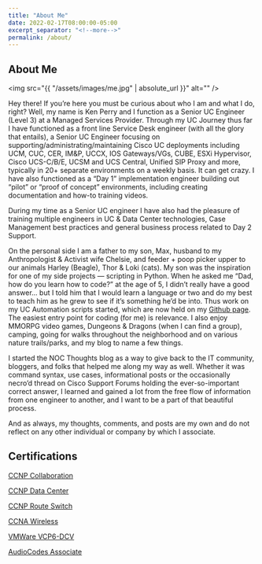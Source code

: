 ```yaml
---
title: "About Me"
date: 2022-02-17T08:00:00-05:00
excerpt_separator: "<!--more-->"
permalink: /about/
---
```

## About Me

<span class="image left"><img src="{{ "/assets/images/me.jpg" | absolute_url }}" alt="" /></span>

Hey there! If you’re here you must be curious about who I am and what I do, right? Well, my name is Ken Perry and I function as a Senior UC Engineer (Level 3) at a Managed Services Provider. Through my UC Journey thus far I have functioned as a front line Service Desk engineer (with all the glory that entails), a Senior UC Engineer focusing on supporting/administrating/maintaining Cisco UC deployments including UCM, CUC, CER, IM&P, UCCX, IOS Gateways/VGs, CUBE, ESXi Hypervisor, Cisco UCS-C/B/E, UCSM and UCS Central, Unified SIP Proxy and more, typically in 20+ separate environments on a weekly basis. It can get crazy. I have also functioned as a “Day 1” implementation engineer building out “pilot” or “proof of concept” environments, including creating documentation and how-to training videos.

<!--more-->

During my time as a Senior UC engineer I have also had the pleasure of training multiple engineers in UC & Data Center technologies, Case Management best practices and general business process related to Day 2 Support.

On the personal side I am a father to my son, Max, husband to my Anthropologist & Activist wife Chelsie, and feeder + poop picker upper to our animals Harley (Beagle), Thor & Loki (cats). My son was the inspiration for one of my side projects — scripting in Python. When he asked me “Dad, how do you learn how to code?” at the age of 5, I didn’t really have a good answer… but I told him that I would learn a language or two and do my best to teach him as he grew to see if it’s something he’d be into. Thus work on my UC Automation scripts started, which are now held on my [Github page](https://github.com/UnHall0w3d). The easiest entry point for coding (for me) is relevance. I also enjoy MMORPG video games, Dungeons & Dragons (when I can find a group), camping, going for walks throughout the neighborhood and on various nature trails/parks, and my blog to name a few things.

I started the NOC Thoughts blog as a way to give back to the IT community, bloggers, and folks that helped me along my way as well. Whether it was command syntax, use cases, informational posts or the occasionally necro’d thread on Cisco Support Forums holding the ever-so-important correct answer, I learned and gained a lot from the free flow of information from one engineer to another, and I want to be a part of that beautiful process.

And as always, my thoughts, comments, and posts are my own and do not reflect on any other individual or company by which I associate.
## Certifications

<p><a href ="https://www.youracclaim.com/badges/2d279524-027b-4122-9464-4f0a7c8ff84a/public_url">CCNP Collaboration</a></p>
<p><a href ="https://www.youracclaim.com/badges/356da7c5-47f9-42c9-b5c8-749304d57b01/public_url">CCNP Data Center</a></p>
<p><a href ="https://www.youracclaim.com/badges/2675a7a1-f8c0-49b7-a070-5d315238d3c3/public_url">CCNP Route Switch</a></p>
<p><a href ="https://www.youracclaim.com/badges/ce199e29-b5c9-49e5-bd40-c68c2765a4bd/public_url">CCNA Wireless</a></p>
<p><a href ="https://www.youracclaim.com/badges/e4dab60b-1d69-49fb-b63f-50ddad56a1d7/public_url">VMWare VCP6-DCV</a></p>
<p><a href ="https://www.linkedin.com/in/kperryuc/">AudioCodes Associate</a></p>

